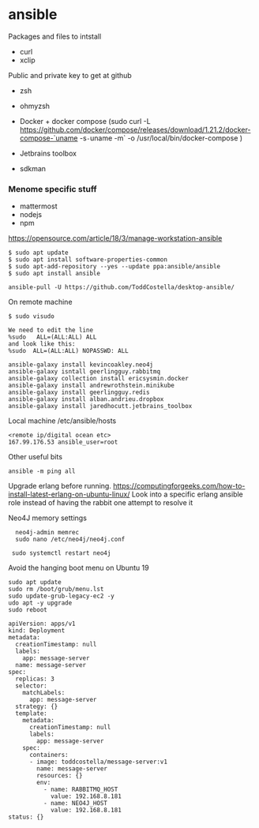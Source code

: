 # ansible

Packages and files to intstall

- curl
- xclip


Public and private key to get at github

- zsh
- ohmyzsh

- Docker + docker compose (sudo curl -L https://github.com/docker/compose/releases/download/1.21.2/docker-compose-`uname -s`-`uname -m` -o /usr/local/bin/docker-compose
)

- Jetbrains toolbox
- sdkman

### Menome specific stuff
- mattermost
- nodejs
- npm
 

https://opensource.com/article/18/3/manage-workstation-ansible



```
$ sudo apt update
$ sudo apt install software-properties-common
$ sudo apt-add-repository --yes --update ppa:ansible/ansible
$ sudo apt install ansible
```

```
ansible-pull -U https://github.com/ToddCostella/desktop-ansible/
```

On remote machine
```shell script
$ sudo visudo

We need to edit the line
%sudo   ALL=(ALL:ALL) ALL
and look like this:
%sudo  ALL=(ALL:ALL) NOPASSWD: ALL
```


```shell script
ansible-galaxy install kevincoakley.neo4j
ansible-galaxy isntall geerlingguy.rabbitmq
ansible-galaxy collection install ericsysmin.docker
ansible-galaxy install andrewrothstein.minikube
ansible-galaxy install geerlingguy.redis
ansible-galaxy install alban.andrieu.dropbox
ansible-galaxy install jaredhocutt.jetbrains_toolbox
```

Local machine
/etc/ansible/hosts

```
<remote ip/digital ocean etc>
167.99.176.53 ansible_user=root
```

Other useful bits
```shell script
ansible -m ping all
```

Upgrade erlang before running. 
https://computingforgeeks.com/how-to-install-latest-erlang-on-ubuntu-linux/
Look into a specific erlang ansible role instead of having the rabbit one attempt to resolve it

Neo4J memory settings

```
  neo4j-admin memrec  
  sudo nano /etc/neo4j/neo4j.conf 
```
```  sudo systemctl restart neo4j ```


Avoid the hanging boot menu on Ubuntu 19
```
sudo apt update
sudo rm /boot/grub/menu.lst
sudo update-grub-legacy-ec2 -y
udo apt -y upgrade
sudo reboot
```

```
apiVersion: apps/v1
kind: Deployment
metadata:
  creationTimestamp: null
  labels:
    app: message-server
  name: message-server
spec:
  replicas: 3
  selector:
    matchLabels:
      app: message-server
  strategy: {}
  template:
    metadata:
      creationTimestamp: null
      labels:
        app: message-server
    spec:
      containers:
      - image: toddcostella/message-server:v1
        name: message-server
        resources: {}
        env:
          - name: RABBITMQ_HOST
            value: 192.168.8.181
          - name: NEO4J_HOST
            value: 192.168.8.181
status: {}

```